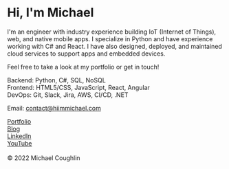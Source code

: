 # Hi, I'm Michael

I'm an engineer with industry experience building IoT (Internet of Things), web, and native mobile apps. I specialize in Python and have experience working with C# and React. I have also designed, deployed, and maintained cloud services to support apps and embedded devices.

Feel free to take a look at my portfolio or get in touch!

Backend: Python, C#, SQL, NoSQL <br /> 
Frontend: HTML5/CSS, JavaScript, React, Angular<br /> 
DevOps: Git, Slack, Jira, AWS, CI/CD, .NET

Email: contact@hiimmichael.com

[Portfolio](http://hiimmichael.com) <br /> 
[Blog](http://blog.hiimmichael.com) <br /> 
[LinkedIn](https://www.linkedin.com/in/hiimmichael/) <br />
[YouTube](https://www.youtube.com/channel/UCZwc7R-YvTEKMJgr2ftkSyg) <br />
<br />
© 2022 Michael Coughlin

